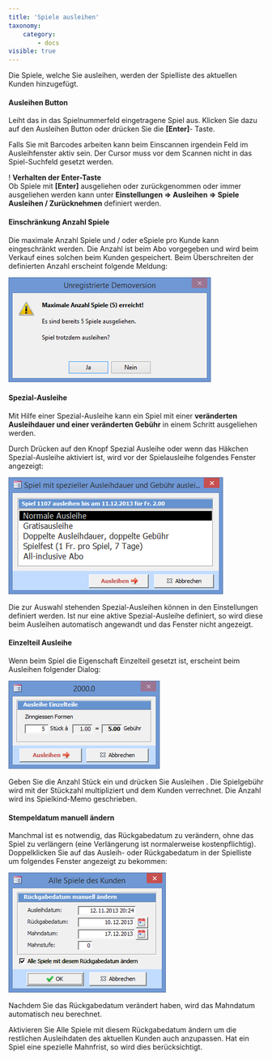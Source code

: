 ```yaml
---
title: 'Spiele ausleihen'
taxonomy:
    category:
        - docs
visible: true
---
```


Die Spiele, welche Sie ausleihen, werden der Spielliste des aktuellen Kunden hinzugefügt.

#### Ausleihen Button

Leiht das in das Spielnummerfeld eingetragene Spiel aus. Klicken Sie dazu auf den <span class="btn">Ausleihen</span> Button oder drücken Sie die **[Enter]**\- Taste.

Falls Sie mit Barcodes arbeiten kann beim Einscannen irgendein Feld im Ausleihfenster aktiv sein. Der Cursor muss vor dem Scannen nicht in das Spiel-Suchfeld gesetzt werden.

! **Verhalten der Enter-Taste**  
Ob Spiele mit **[Enter]** ausgeliehen oder zurückgenommen oder immer ausgeliehen werden kann unter **Einstellungen => Ausleihen => Spiele Ausleihen / Zurücknehmen** definiert werden.

#### Einschränkung Anzahl Spiele

Die maximale Anzahl Spiele und / oder eSpiele pro Kunde kann eingeschränkt werden. Die Anzahl ist beim Abo vorgegeben und wird beim Verkauf eines solchen beim Kunden gespeichert. Beim Überschreiten der definierten Anzahl erscheint folgende Meldung:

![max-spiele](../../images/max-spiele.png)

#### Spezial-Ausleihe

Mit Hilfe einer Spezial-Ausleihe kann ein Spiel mit einer **veränderten Ausleihdauer und einer veränderten Gebühr** in einem Schritt ausgeliehen werden.

Durch Drücken auf den Knopf <span class="btn"> Spezial Ausleihe </span> oder wenn das Häkchen Spezial-Ausleihe aktiviert ist, wird vor der Spielausleihe folgendes Fenster angezeigt:

![ausleihoptionen](../../images/ausleihoptionen.png)

Die zur Auswahl stehenden Spezial-Ausleihen können in den Einstellungen definiert werden. Ist nur eine aktive Spezial-Ausleihe definiert, so wird diese beim Ausleihen automatisch angewandt und das Fenster nicht angezeigt.

#### Einzelteil Ausleihe

Wenn beim Spiel die Eigenschaft Einzelteil gesetzt ist, erscheint beim Ausleihen folgender Dialog:

![einzelteile](../../images/einzelteile.png)

Geben Sie die Anzahl Stück ein und drücken Sie <span class="btn"> Ausleihen </span>. Die Spielgebühr wird mit der Stückzahl multipliziert und dem Kunden verrechnet. Die Anzahl wird ins Spielkind-Memo geschrieben.

#### Stempeldatum manuell ändern

Manchmal ist es notwendig, das Rückgabedatum zu verändern, ohne das Spiel zu verlängern (eine Verlängerung ist normalerweise kostenpflichtig). Doppelklicken Sie auf das Ausleih- oder Rückgabedatum in der Spielliste um folgendes Fenster angezeigt zu bekommen:

![stempeldatum-manuell-aendern](../../images/stempeldatum-manuell-aendern.png)

Nachdem Sie das Rückgabedatum verändert haben, wird das Mahndatum automatisch neu berechnet.

Aktivieren Sie Alle Spiele mit diesem Rückgabedatum ändern um die restlichen Ausleihdaten des aktuellen Kunden auch anzupassen. Hat ein Spiel eine spezielle Mahnfrist, so wird dies berücksichtigt.

